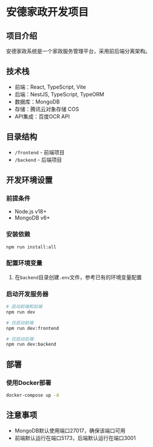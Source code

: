 # 安德家政开发项目

## 项目介绍

安德家政系统是一个家政服务管理平台，采用前后端分离架构。

## 技术栈

- 前端：React, TypeScript, Vite
- 后端：NestJS, TypeScript, TypeORM
- 数据库：MongoDB
- 存储：腾讯云对象存储 COS
- API集成：百度OCR API

## 目录结构

- `/frontend` - 前端项目
- `/backend` - 后端项目

## 开发环境设置

### 前提条件

- Node.js v18+
- MongoDB v6+

### 安装依赖

```bash
npm run install:all
```

### 配置环境变量

1. 在`backend`目录创建`.env`文件，参考已有的环境变量配置

### 启动开发服务器

```bash
# 启动前端和后端
npm run dev

# 仅启动前端
npm run dev:frontend

# 仅启动后端
npm run dev:backend
```

## 部署

### 使用Docker部署

```bash
docker-compose up -d
```

## 注意事项

- MongoDB默认使用端口27017，确保该端口可用
- 前端默认运行在端口5173，后端默认运行在端口3001
